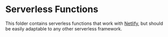 # Serverless Functions

This folder contains serverless functions that work with [Netlify](https://docs.netlify.com/functions/overview/), but should be easily adaptable to any other serverless framework.